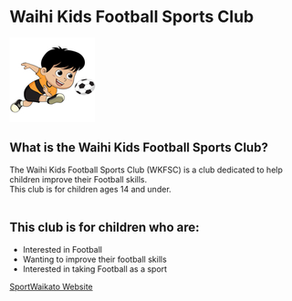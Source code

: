 # Waihi Kids Football Sports Club
![soccer](soccerkid.jpg "soccerkid")
## What is the Waihi Kids Football Sports Club?

The Waihi Kids Football Sports Club (WKFSC) is a club dedicated to help children improve their Football skills.
<br>This club is for children ages 14 and under.
<br>
<br>
## This club is for children who are:
* Interested in Football
* Wanting to improve their football skills
* Interested in taking Football as a sport

[SportWaikato Website](https://www.sportwaikato.org.nz/directory/waihi-afc-football-club.aspx)
